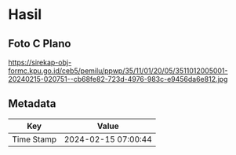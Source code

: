 # Hasil

## Foto C Plano

https://sirekap-obj-formc.kpu.go.id/ceb5/pemilu/ppwp/35/11/01/20/05/3511012005001-20240215-020751--cb68fe82-723d-4976-983c-e9456da6e812.jpg


## Metadata

| Key        | Value               |
| ---------- | ------------------- |
| Time Stamp | 2024-02-15 07:00:44 |



